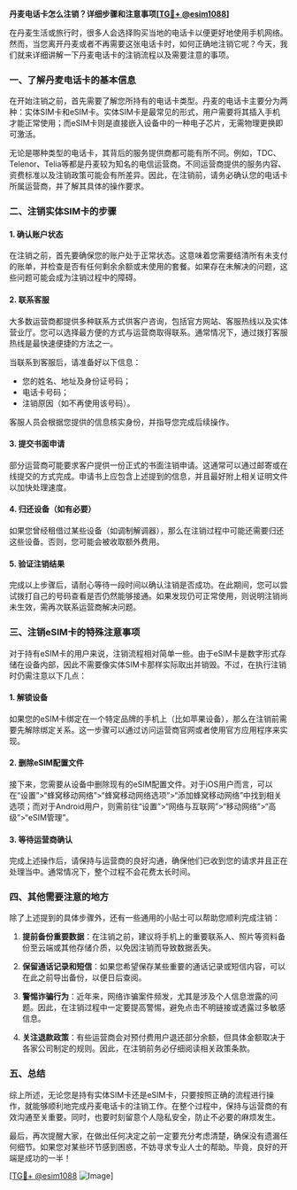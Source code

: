 **丹麦电话卡怎么注销？详细步骤和注意事项[[TG💪+ @esim1088](https://t.me/s/esim1088)]**

在丹麦生活或旅行时，很多人会选择购买当地的电话卡以便更好地使用手机网络。然而，当您离开丹麦或者不再需要这张电话卡时，如何正确地注销它呢？今天，我们就来详细讲解一下丹麦电话卡的注销流程以及需要注意的事项。

### 一、了解丹麦电话卡的基本信息

在开始注销之前，首先需要了解您所持有的电话卡类型。丹麦的电话卡主要分为两种：实体SIM卡和eSIM卡。实体SIM卡是最常见的形式，用户需要将其插入手机才能正常使用；而eSIM卡则是直接嵌入设备中的一种电子芯片，无需物理更换即可激活。

无论是哪种类型的电话卡，其背后的服务提供商都可能有所不同。例如，TDC、Telenor、Telia等都是丹麦较为知名的电信运营商。不同运营商提供的服务内容、资费标准以及注销政策可能会有所差异。因此，在注销前，请务必确认您的电话卡所属运营商，并了解其具体的操作要求。

### 二、注销实体SIM卡的步骤

#### 1. 确认账户状态
在注销之前，首先要确保您的账户处于正常状态。这意味着您需要结清所有未支付的账单，并检查是否有任何剩余余额或未使用的套餐。如果存在未解决的问题，这些问题可能会成为注销过程中的障碍。

#### 2. 联系客服
大多数运营商都提供多种联系方式供客户咨询，包括官方网站、客服热线以及实体营业厅。您可以选择最方便的方式与运营商取得联系。通常情况下，通过拨打客服热线是最快速便捷的方法之一。

当联系到客服后，请准备好以下信息：
- 您的姓名、地址及身份证号码；
- 电话卡号码；
- 注销原因（如不再使用该号码）。

客服人员会根据您提供的信息核实身份，并指导您完成后续操作。

#### 3. 提交书面申请
部分运营商可能要求客户提供一份正式的书面注销申请。这通常可以通过邮寄或在线提交的方式完成。申请书上应包含上述提到的信息，并且最好附上相关证明文件以加快处理速度。

#### 4. 归还设备（如有必要）
如果您曾经租借过某些设备（如调制解调器），那么在注销过程中可能还需要归还这些设备。否则，您可能会被收取额外费用。

#### 5. 验证注销结果
完成以上步骤后，请耐心等待一段时间以确认注销是否成功。在此期间，您可以尝试拨打自己的号码查看是否仍然能够接通。如果发现仍可正常使用，则说明注销尚未生效，需再次联系运营商解决问题。

### 三、注销eSIM卡的特殊注意事项

对于持有eSIM卡的用户来说，注销流程相对简单一些。由于eSIM卡是数字形式存储在设备内部，因此不需要像实体SIM卡那样实际取出并销毁。不过，在执行注销时仍需注意以下几点：

#### 1. 解锁设备
如果您的eSIM卡绑定在一个特定品牌的手机上（比如苹果设备），那么在注销前需要先解除绑定关系。这一步骤可以通过访问运营商官网或者使用官方应用程序来实现。

#### 2. 删除eSIM配置文件
接下来，您需要从设备中删除现有的eSIM配置文件。对于iOS用户而言，可以在“设置”>“蜂窝移动网络”>“蜂窝移动网络选项”>“添加蜂窝移动网络”中找到相关选项；而对于Android用户，则需前往“设置”>“网络与互联网”>“移动网络”>“高级”>“eSIM管理”。

#### 3. 等待运营商确认
完成上述操作后，请保持与运营商的良好沟通，确保他们已收到您的请求并且正在处理当中。通常情况下，整个过程不会花费太长时间。

### 四、其他需要注意的地方

除了上述提到的具体步骤外，还有一些通用的小贴士可以帮助您顺利完成注销：

1. **提前备份重要数据**：在注销之前，建议将手机上的重要联系人、照片等资料备份至云端或其他存储介质，以免因注销而导致数据丢失。
   
2. **保留通话记录和短信**：如果您希望保存某些重要的通话记录或短信内容，可以在此之前导出备份，以便日后查阅。

3. **警惕诈骗行为**：近年来，网络诈骗案件频发，尤其是涉及个人信息泄露的问题。因此，在注销过程中一定要提高警惕，避免点击不明链接或透露过多敏感信息。

4. **关注退款政策**：有些运营商会对预付费用户退还部分余额，但具体金额取决于各家公司制定的规则。因此，在注销前务必仔细阅读相关政策条款。

### 五、总结

综上所述，无论您是持有实体SIM卡还是eSIM卡，只要按照正确的流程进行操作，就能够顺利地完成丹麦电话卡的注销工作。在整个过程中，保持与运营商的有效沟通至关重要。同时，也要时刻留意个人隐私安全，防止不必要的麻烦发生。

最后，再次提醒大家，在做出任何决定之前一定要充分考虑清楚，确保没有遗漏任何细节。如果您对某些环节感到困惑，不妨寻求专业人士的帮助。毕竟，良好的开端是成功的一半！

[[TG💪+ @esim1088](https://t.me/s/esim1088) ![Image](https://i.postimg.cc/4NQfJmqS/Snipaste-2025-05-13-00-14-12.png)]